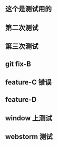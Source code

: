 ## 这个是测试用的

## 第二次测试

## 第三次测试

## git fix-B

## feature-C 错误

## feature-D

## window 上测试

## webstorm 测试

